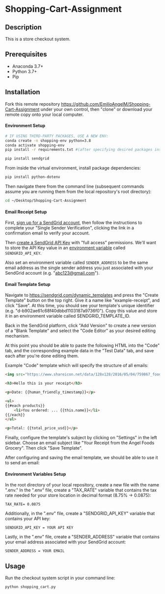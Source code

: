 # Shopping-Cart-Assignment

## Description

This is a store checkout system.

## Prerequisites

  + Anaconda 3.7+
  + Python 3.7+
  + Pip

## Installation

Fork this remote repository https://github.com/EmilioAngelM/Shopping-Cart-Assignment under your own control, then "clone" or download your remote copy onto your local computer.

#### Environment Setup

```sh
# IF USING THIRD-PARTY PACKAGES, USE A NEW ENV:
conda create -n shopping-env python=3.8 
conda activate shopping-env
pip install -r requirements.txt #(after specifying desired packages inside)

pip install sendgrid 
```

From inside the virtual environment, install package dependencies:

```sh
pip install python-dotenv
```

Then navigate there from the command line (subsequent commands assume you are running them from the local repository's root directory):

```sh
cd ~/Desktop/Shopping-Cart-Assignment
```

#### Email Receipt Setup

First, [sign up for a SendGrid account](https://signup.sendgrid.com/), then follow the instructions to complete your "Single Sender Verification", clicking the link in a confirmation email to verify your account.

Then [create a SendGrid API Key](https://app.sendgrid.com/settings/api_keys) with "full access" permissions. We'll want to store the API Key value in an [environment variable](/notes/environment-variables.md) called `SENDGRID_API_KEY`.

Also set an environment variable called `SENDER_ADDRESS` to be the same email address as the single sender address you just associated with your SendGrid account (e.g. "abc123@gmail.com").


#### Email Template Setup

Navigate to https://sendgrid.com/dynamic_templates and press the "Create Template" button on the top right. Give it a name like "example-receipt", and click "Save". At this time, you should see your template's unique identifier (e.g. "d-b902ae61c68f40dbbd1103187a9736f0"). Copy this value and store it in an environment variable called SENDGRID_TEMPLATE_ID.

Back in the SendGrid platform, click "Add Version" to create a new version of a "Blank Template" and select the "Code Editor" as your desired editing mechanism.

At this point you should be able to paste the following HTML into the "Code" tab, and the corresponding example data in the "Test Data" tab, and save each after you're done editing them.

Example "Code" template which will specify the structure of all emails:

```html
<img src="https://www.shareicon.net/data/128x128/2016/05/04/759867_food_512x512.png">

<h3>Hello this is your receipt</h3>

<p>Date: {{human_friendly_timestamp}}</p>

<ul>
{{#each products}}
	<li>You ordered: ... {{this.name}}</li>
{{/each}}
</ul>

<p>Total: {{total_price_usd}}</p>
```



Finally, configure the template's subject by clicking on "Settings" in the left sidebar. Choose an email subject like "Your Receipt from the Angel Foods Grocery". Then click "Save Template".

After configuring and saving the email template, we should be able to use it to send an email:

#### Environment Variables Setup

In the root directory of your local repository, create a new file with the name ".env." In the ".env" file, create a "TAX_RATE" variable that contains the tax rate needed for your store location in decimal format (8.75% -> 0.0875):

    TAX_RATE= 0.0875

Additionally, in the ".env" file, create a "SENDGRID_API_KEY" variable that contains your API key:

    SENDGRID_API_KEY = YOUR API KEY

Lastly, in the ".env" file, create a "SENDER_ADDRESS" variable that contains your email address associated with your SendGrid account:

    SENDER_ADDRESS = YOUR EMAIL


## Usage

Run the checkout system script in your command line:

```py
python shopping_cart.py